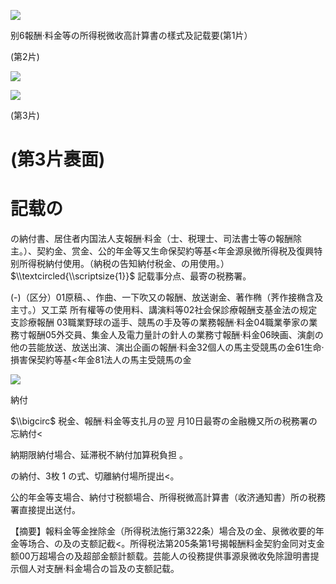 ![](https://www.nta.go.jp/tmp/fa5805f6-9eaf-429c-a408-bb4a5f78e960/images/d672fd6bd2d8e5f7e9bcf773b6cb87f0198dff5b1a3fa26a81e58e31fa7a6e44.jpg)

别6報酬·料金等の所得税微收高計算書の樣式及記载要(第1片）

(第2片)

![](https://www.nta.go.jp/tmp/fa5805f6-9eaf-429c-a408-bb4a5f78e960/images/99350c4fa51990d89a58d6459c878b36de4f40bd98e34e6553d0f13b28e0ec0b.jpg)

![](https://www.nta.go.jp/tmp/fa5805f6-9eaf-429c-a408-bb4a5f78e960/images/00e2f4fb622ffa519ec0659a0b3de3c80e39b5e384b0f9aa70006ec8bcc724b7.jpg)

(第3片)

# (第3片裹面)

# 記载の

の納付書、居住者内国法人支報酬·料金（士、税理士、司法書士等の報酬除主。）、契約金、赏金、公的年金等又生命保契約等基<年金源泉微所得税及復興特别所得税納付使用。（納税の告知納付税金、の用使用。） $\\textcircled{\\scriptsize{1}}$ 記载事分点、最寄の税務署。

(-)（区分）01原稿、、作曲、一下吹又の報酬、放送谢金、著作椭（荠作接椭含及主寸。）又工菜 所有權等の使用料、講演料等02社会保診療報酬支基金法の规定支診療報酬 03職業野球の遥手、競馬の手及等の業務報酬·料金04職業拳家の業務寸報酬05外交員、集金人及電力量計の針人の業務寸報酬·料金06映画、演劇の他の芸能放送、放送出演、演出企画の報酬·料金32個人の馬主受競馬の金61生命·損害保契約等基<年金81法人の馬主受競馬の金

![](https://www.nta.go.jp/tmp/fa5805f6-9eaf-429c-a408-bb4a5f78e960/images/905203f14dd4019dba0e046ff7022e7f0656c3560629fee5719996e4457fec96.jpg)

納付

$\\bigcirc$ 税金、報酬·料金等支扎月の翌 月10日最寄の金融機又所の税務署の忘納付<

納期限納付場合、延滞税不納付加算税負担 。

の納付、3枚 $1$ の式、切離納付場所提出<。

公的年金等支場合、納付寸税额場合、所得税微高計算書（收济通知書）所の税務署直接提出送付。

【摘要】報料金等金挫除金（所得税法施行第322条）場合及の金、泉微收要的年金等场合、の及の支额記截<。所得税法第205条第1号揭報酬料金契豹金同对支金额00万超場合の及超部金额計额载。芸能人の役務提供事源泉微收免除證明書提示個人对支酬·料金場合の旨及の支额記载。